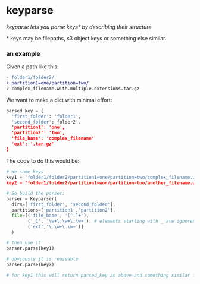 # keyparse
_keyparse lets you parse keys\* by describing their structure._

\* keys may be filepaths, s3 object keys or something else similar.

### an example
Given a path like this: 
```diff
- folder1/folder2/
+ partition1=one/partition=two/
? complex_filename.with.multiple.extensions.tar.gz
```

We want to make a dict with minimal effort:
```python
parsed_key = {
  'first_folder': 'folder1',
  'second_folder': folder2'.
  'partition1': 'one',
  'partition2': 'two',
  'file_base': 'complex_filename'
  'ext': '.tar.gz'
}
```

The code to do this would be: 
```python
# We some keys
key1 = 'folder1/folder2/partition1=one/partition=two/complex_filename.with.multiple.extensions.tar.gz
key2 = 'folder1/folder2/partition1=won/partition=too/another_filename.with.possiblydifferent.extensions.tar.gz

# So build the parser:
parser = Keyparser(
  dirs=['first_folder', 'second_folder'],
  partitions=['partition1','partition2'],
  file=[('file_base', '[^.]+'), 
        ('_1', '\w+\.\w+\.\w+'), # elements starting with _ are ignored
        ('ext','\.\w+\.\w+')]
  )

# then use it
parser.parse(key1)

# obviously it is reuseable
parser.parse(key2)

# for key1 this will return parsed_key as above and something similar for key2
```
